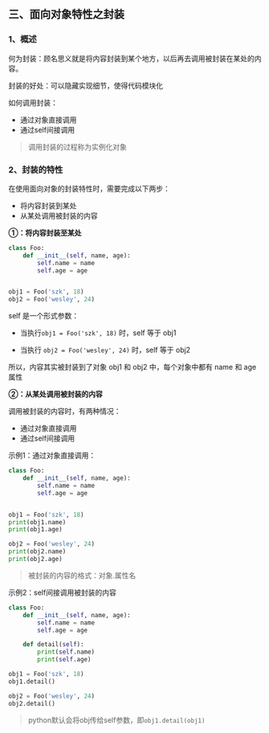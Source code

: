 ## 三、面向对象特性之封装

### 1、概述

何为封装：顾名思义就是将内容封装到某个地方，以后再去调用被封装在某处的内容。

封装的好处：可以隐藏实现细节，使得代码模块化

如何调用封装：

- 通过对象直接调用
- 通过self间接调用

> 调用封装的过程称为实例化对象

### 2、封装的特性

在使用面向对象的封装特性时，需要完成以下两步：

- 将内容封装到某处
- 从某处调用被封装的内容

**①：将内容封装至某处**

```python
class Foo:
    def __init__(self, name, age):
        self.name = name
        self.age = age


obj1 = Foo('szk', 18)
obj2 = Foo('wesley', 24)
```

self 是一个形式参数：

- 当执行`obj1 = Foo('szk', 18)` 时，self 等于 obj1

- 当执行 `obj2 = Foo('wesley', 24)` 时，self 等于 obj2

所以，内容其实被封装到了对象 obj1 和 obj2 中，每个对象中都有 name 和 age 属性

**②：从某处调用被封装的内容**

调用被封装的内容时，有两种情况：

- 通过对象直接调用
- 通过self间接调用

示例1：通过对象直接调用：

```python
class Foo:
    def __init__(self, name, age):
        self.name = name
        self.age = age


obj1 = Foo('szk', 18)
print(obj1.name)
print(obj1.age)

obj2 = Foo('wesley', 24)
print(obj2.name)
print(obj2.age)
```

> 被封装的内容的格式：对象.属性名

示例2：self间接调用被封装的内容

```python
class Foo:
    def __init__(self, name, age):
        self.name = name
        self.age = age

    def detail(self):
        print(self.name)
        print(self.age)

obj1 = Foo('szk', 18)
obj1.detail()

obj2 = Foo('wesley', 24)
obj2.detail()
```

> python默认会将obj传给self参数，即`obj1.detail(obj1)`

